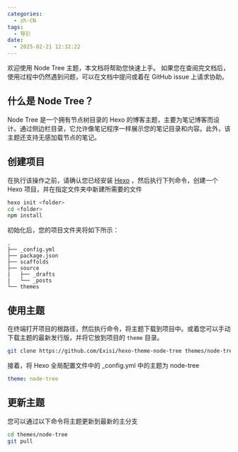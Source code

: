 ```yaml
---
categories:
  - zh-CN
tags:
  - 导引
date:
  - 2025-02-21 12:32:22
---
```


欢迎使用 Node Tree 主题，本文档将帮助您快速上手。 如果您在查阅完文档后，使用过程中仍然遇到问题，可以在文档中提问或着在 GitHub issue 上请求协助。

## 什么是 Node Tree？

Node Tree 是一个拥有节点树目录的 Hexo 的博客主题，主要为笔记博客而设计。通过侧边栏目录，它允许像笔记程序一样展示您的笔记目录和内容。此外，该主题还支持无感加载节点的笔记。

## 创建项目

在执行该操作之前，请确认您已经安装 [Hexo](https://hexo.io/zh-cn/docs/) ，然后执行下列命令，创建一个 Hexo 项目，并在指定文件夹中新建所需要的文件

``` bash
hexo init <folder>
cd <folder>
npm install
```

初始化后，您的项目文件夹将如下所示：

```
.
├── _config.yml
├── package.json
├── scaffolds
├── source
|   ├── _drafts
|   └── _posts
└── themes
```

## 使用主题
在终端打开项目的根路径，然后执行命令，将主题下载到项目中。或着您可以手动下载主题的最新发行版，并将它放到项目的 `theme` 目录。

``` bash
git clone https://github.com/Exisi/hexo-theme-node-tree themes/node-tree
```

接着，将 Hexo 全局配置文件中的 _config.yml 中的主题为 node-tree

``` yaml
theme: node-tree
```

## 更新主题
您可以通过以下命令将主题更新到最新的主分支

``` bash
cd themes/node-tree
git pull
```
